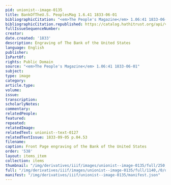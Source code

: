 ```yaml
---
pid: unionist--image-0135
title: BankOfTheU.S. PeoplesMag 1.6.41 1833-06-01
bibliographicCitation: "<em>The People's Magazine</em> 1.06:41 1833-06-01"
bibliographicCitation.republished: https://catalog.hathitrust.org/api/volumes/oclc/6497679.html
fullIssueSequenceNumber: 
creator: 
date.created: '1833'
description: Engraving of The Bank of the United States
language: English
publisher: 
IsPartOf: 
rights: Public Domain
source: "<em>The People's Magazine</em> 1.06:41 1833-06-01"
subject: 
type: image
category: 
article.type: 
volume: 
issue: 
transcription: 
scholarlyNotes: 
commentary: 
relatedPeople: 
featured: 
repeated: 
relatedImage: 
relatedText: unionist--text-0127
relatedTextIssue: 1833-09-05 p.04.53
filename: 
caption: Front Page engraving of the Bank of the United States
order: '538'
layout: items_item
collection: items
thumbnail: "/img/derivatives/iiif/images/unionist--image-0135/full/250,/0/default.jpg"
full: "/img/derivatives/iiif/images/unionist--image-0135/full/1140,/0/default.jpg"
manifest: "/img/derivatives/iiif/unionist--image-0135/manifest.json"
---
```

